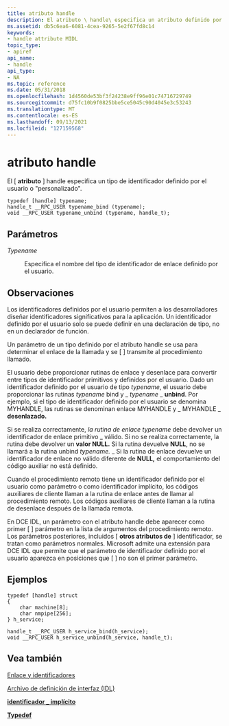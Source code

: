 ```yaml
---
title: atributo handle
description: El atributo \ handle\ especifica un atributo definido por el usuario o \ 0034;customized \ 0034; tipo de identificador.
ms.assetid: db5c6ea6-6081-4cea-9265-5e2f67fd8c14
keywords:
- handle attribute MIDL
topic_type:
- apiref
api_name:
- handle
api_type:
- NA
ms.topic: reference
ms.date: 05/31/2018
ms.openlocfilehash: 1d4560de53bf3f24238e9ff96e01c74716729749
ms.sourcegitcommit: d75fc10b9f0825bbe5ce5045c90d4045e3c53243
ms.translationtype: MT
ms.contentlocale: es-ES
ms.lasthandoff: 09/13/2021
ms.locfileid: "127159568"
---
```

# <a name="handle-attribute"></a>atributo handle

El \[ **atributo** \] handle especifica un tipo de identificador definido por el usuario o "personalizado".

``` syntax
typedef [handle] typename;  
handle_t __RPC_USER typename_bind (typename);
void __RPC_USER typename_unbind (typename, handle_t);
```

## <a name="parameters"></a>Parámetros

<dl> <dt>

*Typename* 
</dt> <dd>

Especifica el nombre del tipo de identificador de enlace definido por el usuario.

</dd> </dl>

## <a name="remarks"></a>Observaciones

Los identificadores definidos por el usuario permiten a los desarrolladores diseñar identificadores significativos para la aplicación. Un identificador definido por el usuario solo se puede definir en una declaración de tipo, no en un declarador de función.

Un parámetro de un tipo definido por el atributo handle se usa para determinar el enlace de la llamada y se \[  \] transmite al procedimiento llamado.

El usuario debe proporcionar rutinas de enlace y desenlace para convertir entre tipos de identificador primitivos y definidos por el usuario. Dado un identificador definido por el usuario de tipo *typename*, el usuario debe proporcionar las rutinas *typename* bind y \_  *typename* \_ **unbind**. Por ejemplo, si el tipo de identificador definido por el usuario se denomina MYHANDLE, las rutinas se denominan enlace MYHANDLE y \_  MYHANDLE \_ **desenlazado.**

Si se realiza correctamente, *la rutina de enlace typename* debe devolver un identificador de enlace primitivo \_  válido. Si no se realiza correctamente, la rutina debe devolver un **valor NULL.** Si la rutina devuelve **NULL**, no se llamará a la rutina unbind *typename.* \_  Si la rutina de enlace devuelve un identificador de enlace no válido diferente de **NULL,** el comportamiento del código auxiliar no está definido.

Cuando el procedimiento remoto tiene un identificador definido por el usuario como parámetro o como identificador implícito, los códigos auxiliares de cliente llaman a la rutina de enlace antes de llamar al procedimiento remoto. Los códigos auxiliares de cliente llaman a la rutina de desenlace después de la llamada remota.

En DCE IDL, un parámetro con el atributo handle debe aparecer como primer \[  \] parámetro en la lista de argumentos del procedimiento remoto. Los parámetros posteriores, incluidos \[ **otros atributos de** \] identificador, se tratan como parámetros normales. Microsoft admite una extensión para DCE IDL que permite que el parámetro de identificador definido por el usuario aparezca en posiciones que \[  \] no son el primer parámetro.

## <a name="examples"></a>Ejemplos

``` syntax
typedef [handle] struct 
{ 
    char machine[8]; 
    char nmpipe[256]; 
} h_service; 
 
handle_t __RPC_USER h_service_bind(h_service); 
void __RPC_USER h_service_unbind(h_service, handle_t);
```

## <a name="see-also"></a>Vea también

<dl> <dt>

[Enlace y identificadores](/windows/desktop/Rpc/binding-and-handles)
</dt> <dt>

[Archivo de definición de interfaz (IDL)](interface-definition-idl-file.md)
</dt> <dt>

[**identificador \_ implícito**](implicit-handle.md)
</dt> <dt>

[**Typedef**](typedef.md)
</dt> </dl>

 

 